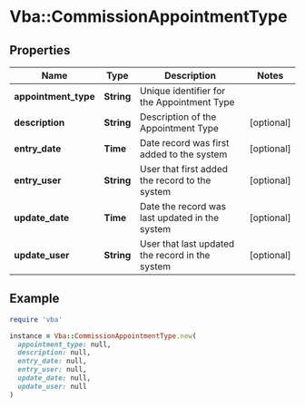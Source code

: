 # Vba::CommissionAppointmentType

## Properties

| Name | Type | Description | Notes |
| ---- | ---- | ----------- | ----- |
| **appointment_type** | **String** | Unique identifier for the Appointment Type |  |
| **description** | **String** | Description of the Appointment Type | [optional] |
| **entry_date** | **Time** | Date record was first added to the system | [optional] |
| **entry_user** | **String** | User that first added the record to the system | [optional] |
| **update_date** | **Time** | Date the record was last updated in the system | [optional] |
| **update_user** | **String** | User that last updated the record in the system | [optional] |

## Example

```ruby
require 'vba'

instance = Vba::CommissionAppointmentType.new(
  appointment_type: null,
  description: null,
  entry_date: null,
  entry_user: null,
  update_date: null,
  update_user: null
)
```

